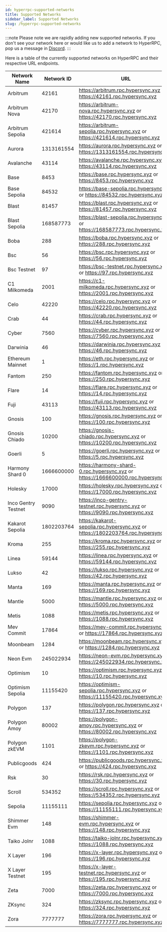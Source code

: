 ```yaml
---
id: hyperrpc-supported-networks
title: Supported Networks
sidebar_label: Supported Networks
slug: /hyperrpc-supported-networks
---
```


:::note
Please note we are rapidly adding new supported networks. If you don't see your network here or would like us to add a network to HyperRPC, pop us a message in [Discord](https://discord.gg/Q9qt8gZ2fX).
:::

Here is a table of the currently supported networks on HyperRPC and their respective URL endpoints.


| Network Name | Network ID | URL | Supports Traces |
| ---------------- | ---------------- | ---------------- | ---------------- |
| Arbitrum         | 42161      | https://arbitrum.rpc.hypersync.xyz or https://42161.rpc.hypersync.xyz  |   |
| Arbitrum Nova    | 42170      | https://arbitrum-nova.rpc.hypersync.xyz or https://42170.rpc.hypersync.xyz |   |
| Arbitrum Sepolia | 421614     | https://arbitrum-sepolia.rpc.hypersync.xyz or https://421614.rpc.hypersync.xyz |   |
| Aurora           | 1313161554 | https://aurora.rpc.hypersync.xyz or https://1313161554.rpc.hypersync.xyz |   |
| Avalanche        | 43114      | https://avalanche.rpc.hypersync.xyz or https://43114.rpc.hypersync.xyz |   |
| Base             | 8453       | https://base.rpc.hypersync.xyz or https://8453.rpc.hypersync.xyz       |   |
| Base Sepolia     | 84532      | https://base-sepolia.rpc.hypersync.xyz or https://84532.rpc.hypersync.xyz |   |
| Blast            | 81457      | https://blast.rpc.hypersync.xyz or https://81457.rpc.hypersync.xyz     |   |
| Blast Sepolia    | 168587773  | https://blast-sepolia.rpc.hypersync.xyz or https://168587773.rpc.hypersync.xyz |   |
| Boba             | 288        | https://boba.rpc.hypersync.xyz or https://288.rpc.hypersync.xyz        |   |
| Bsc              | 56         | https://bsc.rpc.hypersync.xyz or https://56.rpc.hypersync.xyz          |   |
| Bsc Testnet      | 97         | https://bsc-testnet.rpc.hypersync.xyz or https://97.rpc.hypersync.xyz  |   |
| C1 Milkomeda     | 2001       | https://c1-milkomeda.rpc.hypersync.xyz or https://2001.rpc.hypersync.xyz |   |
| Celo             | 42220      | https://celo.rpc.hypersync.xyz or https://42220.rpc.hypersync.xyz      |   |
| Crab             | 44         | https://crab.rpc.hypersync.xyz or https://44.rpc.hypersync.xyz         |   |
| Cyber            | 7560       | https://cyber.rpc.hypersync.xyz or https://7560.rpc.hypersync.xyz      |   |
| Darwinia         | 46         | https://darwinia.rpc.hypersync.xyz or https://46.rpc.hypersync.xyz     |   |
| Ethereum Mainnet | 1          | https://eth.rpc.hypersync.xyz or https://1.rpc.hypersync.xyz           | ✔️ |
| Fantom           | 250        | https://fantom.rpc.hypersync.xyz or https://250.rpc.hypersync.xyz      |   |
| Flare            | 14         | https://flare.rpc.hypersync.xyz or https://14.rpc.hypersync.xyz        |   |
| Fuji             | 43113      | https://fuji.rpc.hypersync.xyz or https://43113.rpc.hypersync.xyz      |   |
| Gnosis           | 100        | https://gnosis.rpc.hypersync.xyz or https://100.rpc.hypersync.xyz      |   |
| Gnosis Chiado    | 10200      | https://gnosis-chiado.rpc.hypersync.xyz or https://10200.rpc.hypersync.xyz |   |
| Goerli           | 5          | https://goerli.rpc.hypersync.xyz or https://5.rpc.hypersync.xyz        |   |
| Harmony Shard 0  | 1666600000 | https://harmony-shard-0.rpc.hypersync.xyz or https://1666600000.rpc.hypersync.xyz |   |
| Holesky          | 17000      | https://holesky.rpc.hypersync.xyz or https://17000.rpc.hypersync.xyz   |   |
| Inco Gentry Testnet | 9090       | https://inco-gentry-testnet.rpc.hypersync.xyz or https://9090.rpc.hypersync.xyz |   |
| Kakarot Sepolia  | 1802203764 | https://kakarot-sepolia.rpc.hypersync.xyz or https://1802203764.rpc.hypersync.xyz |   |
| Kroma            | 255        | https://kroma.rpc.hypersync.xyz or https://255.rpc.hypersync.xyz       |   |
| Linea            | 59144      | https://linea.rpc.hypersync.xyz or https://59144.rpc.hypersync.xyz     |   |
| Lukso            | 42         | https://lukso.rpc.hypersync.xyz or https://42.rpc.hypersync.xyz        |   |
| Manta            | 169        | https://manta.rpc.hypersync.xyz or https://169.rpc.hypersync.xyz       |   |
| Mantle           | 5000       | https://mantle.rpc.hypersync.xyz or https://5000.rpc.hypersync.xyz     |   |
| Metis            | 1088       | https://metis.rpc.hypersync.xyz or https://1088.rpc.hypersync.xyz      |   |
| Mev Commit       | 17864      | https://mev-commit.rpc.hypersync.xyz or https://17864.rpc.hypersync.xyz |   |
| Moonbeam         | 1284       | https://moonbeam.rpc.hypersync.xyz or https://1284.rpc.hypersync.xyz   |   |
| Neon Evm         | 245022934  | https://neon-evm.rpc.hypersync.xyz or https://245022934.rpc.hypersync.xyz |   |
| Optimism         | 10         | https://optimism.rpc.hypersync.xyz or https://10.rpc.hypersync.xyz     |   |
| Optimism Sepolia | 11155420   | https://optimism-sepolia.rpc.hypersync.xyz or https://11155420.rpc.hypersync.xyz |   |
| Polygon          | 137        | https://polygon.rpc.hypersync.xyz or https://137.rpc.hypersync.xyz     |   |
| Polygon Amoy     | 80002      | https://polygon-amoy.rpc.hypersync.xyz or https://80002.rpc.hypersync.xyz |   |
| Polygon zkEVM    | 1101       | https://polygon-zkevm.rpc.hypersync.xyz or https://1101.rpc.hypersync.xyz |   |
| Publicgoods      | 424        | https://publicgoods.rpc.hypersync.xyz or https://424.rpc.hypersync.xyz |   |
| Rsk              | 30         | https://rsk.rpc.hypersync.xyz or https://30.rpc.hypersync.xyz          |   |
| Scroll           | 534352     | https://scroll.rpc.hypersync.xyz or https://534352.rpc.hypersync.xyz   |   |
| Sepolia          | 11155111   | https://sepolia.rpc.hypersync.xyz or https://11155111.rpc.hypersync.xyz |   |
| Shimmer Evm      | 148        | https://shimmer-evm.rpc.hypersync.xyz or https://148.rpc.hypersync.xyz |   |
| Taiko Jolnr      | 1088       | https://taiko-jolnr.rpc.hypersync.xyz or https://1088.rpc.hypersync.xyz |   |
| X Layer          | 196        | https://x-layer.rpc.hypersync.xyz or https://196.rpc.hypersync.xyz     |   |
| X Layer Testnet  | 195        | https://x-layer-testnet.rpc.hypersync.xyz or https://195.rpc.hypersync.xyz |   |
| Zeta             | 7000       | https://zeta.rpc.hypersync.xyz or https://7000.rpc.hypersync.xyz       |   |
| ZKsync           | 324        | https://zksync.rpc.hypersync.xyz or https://324.rpc.hypersync.xyz      |   |
| Zora             | 7777777    | https://zora.rpc.hypersync.xyz or https://7777777.rpc.hypersync.xyz    |   |









